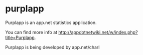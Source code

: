 purplapp
========

Purplapp is an app.net statistics application.

You can find more info at http://appdotnetwiki.net/w/index.php?title=Purplapp.

Purplapp is being developed by app.net/charl
